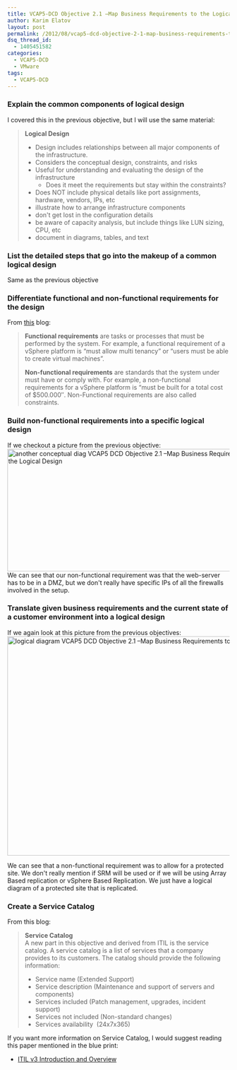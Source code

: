 ```yaml
---
title: VCAP5-DCD Objective 2.1 –Map Business Requirements to the Logical Design
author: Karim Elatov
layout: post
permalink: /2012/08/vcap5-dcd-objective-2-1-map-business-requirements-to-the-logical-design/
dsq_thread_id:
  - 1405451582
categories:
  - VCAP5-DCD
  - VMware
tags:
  - VCAP5-DCD
---
```

### Explain the common components of logical design

I covered this in the previous objective, but I will use the same material:

> **Logical Design**
> 
> *   Design includes relationships between all major components of the infrastructure.
> *   Considers the conceptual design, constraints, and risks
> *   Useful for understanding and evaluating the design of the infrastructure 
>     *   Does it meet the requirements but stay within the constraints?
> *   Does NOT include physical details like port assignments, hardware, vendors, IPs, etc
> *   illustrate how to arrange infrastructure components
> *   don't get lost in the configuration details
> *   be aware of capacity analysis, but include things like LUN sizing, CPU, etc
> *   document in diagrams, tables, and text

### List the detailed steps that go into the makeup of a common logical design

Same as the previous objective

### Differentiate functional and non-functional requirements for the design

From <a href="http://www.virten.net/2012/05/vdcd510-objective-1-1-gather-and-analyze-business-requirements/" onclick="javascript:_gaq.push(['_trackEvent','outbound-article','http://www.virten.net/2012/05/vdcd510-objective-1-1-gather-and-analyze-business-requirements/']);">this</a> blog:

> **Functional requirements** are tasks or processes that must be performed by the system. For example, a functional requirement of a vSphere platform is “must allow multi tenancy” or “users must be able to create virtual machines”.
> 
> **Non-functional requirements** are standards that the system under must have or comply with. For example, a non-functional requirements for a vSphere platform is “must be built for a total cost of $500.000″. Non-Functional requirements are also called constraints.

### Build non-functional requirements into a specific logical design

If we checkout a picture from the previous objective:  
<a href="http://virtuallyhyper.com/wp-content/uploads/2012/08/another-conceptual-diag.png" onclick="javascript:_gaq.push(['_trackEvent','outbound-article','http://virtuallyhyper.com/wp-content/uploads/2012/08/another-conceptual-diag.png']);"><img class="alignnone size-full wp-image-2698" title="another-conceptual-diag" src="http://virtuallyhyper.com/wp-content/uploads/2012/08/another-conceptual-diag.png" alt="another conceptual diag VCAP5 DCD Objective 2.1 –Map Business Requirements to the Logical Design " width="592" height="277" /></a>  
We can see that our non-functional requirement was that the web-server has to be in a DMZ, but we don't really have specific IPs of all the firewalls involved in the setup.

### Translate given business requirements and the current state of a customer environment into a logical design

If we again look at this picture from the previous objectives:  
<a href="http://virtuallyhyper.com/wp-content/uploads/2012/08/logical-diagram.png" onclick="javascript:_gaq.push(['_trackEvent','outbound-article','http://virtuallyhyper.com/wp-content/uploads/2012/08/logical-diagram.png']);"><img class="alignnone size-full wp-image-2702" title="logical-diagram" src="http://virtuallyhyper.com/wp-content/uploads/2012/08/logical-diagram.png" alt="logical diagram VCAP5 DCD Objective 2.1 –Map Business Requirements to the Logical Design " width="948" height="496" /></a>

We can see that a non-functional requirement was to allow for a protected site. We don't really mention if SRM will be used or if we will be using Array Based replication or vSphere Based Replication. We just have a logical diagram of a protected site that is replicated.

### Create a Service Catalog

From this blog:

> **Service Catalog**  
> A new part in this objective and derived from ITIL is the service catalog. A service catalog is a list of services that a company provides to its customers. The catalog should provide the following information:
> 
> *   Service name (Extended Support)
> *   Service description (Maintenance and support of servers and components)
> *   Services included (Patch management, upgrades, incident support)
> *   Services not included (Non-standard changes)
> *   Services availability  (24x7x365)

If you want more information on Service Catalog, I would suggest reading this paper mentioned in the blue print:

*   <a href="http://communities.vmware.com/docs/DOC-17410" onclick="javascript:_gaq.push(['_trackEvent','outbound-article','http://communities.vmware.com/docs/DOC-17410']);">ITIL v3 Introduction and Overview</a>

